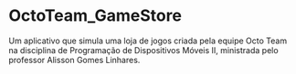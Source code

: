 # OctoTeam_GameStore
Um aplicativo que simula uma loja de jogos criada pela equipe Octo Team na disciplina de Programação de Dispositivos Móveis II, ministrada pelo professor Alisson Gomes Linhares.
